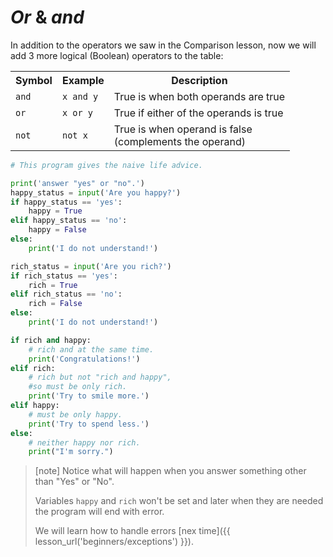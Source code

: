 <!---
{% if var('bonus') %}
[//]: <> [note]
> Na tuto stránku odkazuje domácí projekt.
{% endif %}
-->
# *Or* & *and*

In addition to the operators we saw in the Comparison lesson, now we will add 3 more logical (Boolean) operators to the table:

<table class="table">
    <tr>
        <th>Symbol</th>
        <th>Example</th>
        <th>Description</th>
    </tr>
    <tr>
        <td><code>and</code></td>
        <td><code>x and y</code></td>
        <td>True is when both operands are true</td>
    </tr>
    <tr>
        <td><code>or</code></td>
        <td><code>x or y</code></td>
        <td>True if either of the operands is true</td>
    </tr>
    <tr>
        <td><code>not</code></td>
        <td><code>not x</code></td>
        <td>True is when operand is false<br> 
        (complements the operand)</td>
    </tr>
</table>



```python
# This program gives the naive life advice.

print('answer "yes" or "no".')
happy_status = input('Are you happy?')
if happy_status == 'yes':
    happy = True
elif happy_status == 'no':
    happy = False
else:
    print('I do not understand!')

rich_status = input('Are you rich?')
if rich_status == 'yes':
    rich = True
elif rich_status == 'no':
    rich = False
else:
    print('I do not understand!')

if rich and happy:
    # rich and at the same time.
    print('Congratulations!')
elif rich:
    # rich but not "rich and happy",
    #so must be only rich.
    print('Try to smile more.')
elif happy:
    # must be only happy.
    print('Try to spend less.')
else:
    # neither happy nor rich.
    print("I'm sorry.")

```

> [note]
> Notice what will happen when you answer something other than "Yes" or "No".
>
> Variables `happy` and `rich` won't be set and later when they are needed the program will end with error.
>
> We will learn how to handle errors [nex time]({{ lesson_url('beginners/exceptions') }}).
